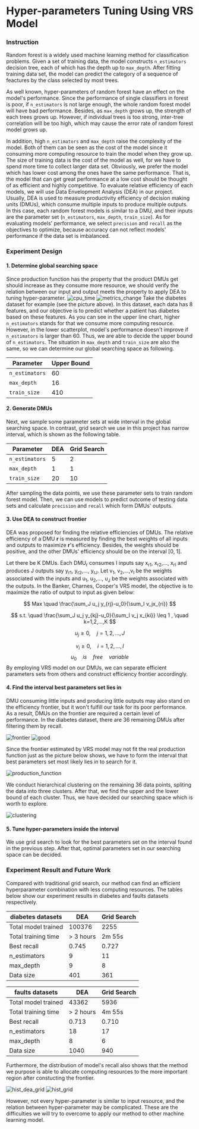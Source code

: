 # Hyper-parameters Tuning Using VRS Model
### Instruction
Random forest is a widely used machine learning method for classification problems. Given a set of training data, the model constructs `n_estimators` decision tree, each of which has the depth up to `max_depth`. After fitting training data set, the model can predict the category of a sequence of feactures by the class selected by most trees.

As well known, hyper-parameters of random forest have an effect on the model's performance. Since the performance of single classifiers in forest is poor, if `n_estimators` is not large enough, the whole random forest model will have bad performance. Besides, as `max_depth` grows up, the strength of each trees grows up. However, if individual trees is too strong, inter-tree correlation will be too high, which may cause the error rate of random forest model grows up.

In addition, high `n_estimators` and `max_depth` raise the complexity of the model. Both of them can be seen as the cost of the model since it consuming more computing resource to train the model when they grow up. The size of training data is the cost of the model as well, for we have to spend more time to collect larger data set. Obviously, we prefer the model which has lower cost among the ones have the same performance. That is, the model that can get great performance at a low cost should be thought of as efficient and highly competitive. To evaluate relative efficiency of each models, we will use Data Envelopment Analysis (DEA) in our project. Usually, DEA is used to measure productivity efficiency of decision making units (DMUs), which consume multiple inputs to produce multiple outputs. In this case, each random forest models is similar to a DMU, and their inputs are the parameter set (`n_estimators`, `max_depth`, `train_size`). As for evaluating models' performance, we select `precision` and `recall` as the objectives to optimize, because accuracy can not reflect models' performance if the data set is imbalanced.

### Experiment Design
#### 1. Determine global searching space
Since production function has the property that the product DMUs get should increase as they consume more resource, we should verify the relation between our input and output meets the property to apply DEA to tuning hyper-parameter.
![cpu_time](./report/cpu_time.jpg)
![metrics_change](./report/metrics_change.jpg)
Take the diabetes dataset for example (see the picture above). In this dataset, each data has 8 features, and our objective is to predict whether a patient has diabetes based on these features. As you can see in the upper line chart, higher `n_estimators` stands for that we consume more computing resource. However, in the lower scatterplot, model's performance doesn't improve if `n_estimators` is larger than 60. Thus, we are able to decide the upper bound of `n_estimators`. The situation in `max_depth` and `train_size` are also the same, so we can determine our global searching space as following.

Parameter  | Upper Bound
------------- | -------------
 `n_estimators` | 60
`max_depth`  | 16
`train_size`  | 410


#### 2. Generate DMUs
Next, we sample some parameter sets at wide interval in the global searching space. In contrast, grid search we use in this project has narrow interval, which is shown as the following table.

Parameter  | DEA | Grid Search
------------- | ------------- | -------------
 `n_estimators` | 5 | 2
`max_depth`  | 1 | 1
`train_size`  | 20 | 10

After sampling the data points, we use these parameter sets to train random forest model. Then, we can use models to predict outcome of testing data sets and calculate `precision` and `recall` which form DMUs' outputs. 
#### 3. Use DEA to construct frontier
DEA was proposed for finding the relative efficiencies of DMUs. The relative efficiency of a DMU **r** is measured by finding the best weights of all inputs and outputs to maximize **r**'s efficiency. Besides, the weights should be positive, and the other DMUs' efficiency should be on the interval [0, 1].

Let there be K DMUs. Each DMU<sub>r</sub> consumes I inputs say x<sub>r1</sup></sub>, x<sub>r2</sup></sub>,..., x<sub>rI</sup></sub> and produces J outputs say y<sub>r1</sup></sub>, y<sub>r2</sup></sub>,..., y<sub>rJ</sup></sub>. Let v<sub>1</sup></sub>, v<sub>2</sup></sub>,...,v<sub>I</sup></sub> be the weights associated with the inputs and u<sub>1</sup></sub>, u<sub>2</sup></sub>,..., u<sub>J</sup></sub> be the weights associated with the outputs. In the Banker, Charnes, Cooper's VRS model, the objective is to maximize the ratio of output to input as given below:

$$ Max \quad \frac{\sum_J u_j y_{rj}-u_0}{\sum_I v_jx_{ri}} $$

$$ s.t. \quad \frac{\sum_J u_j y_{kj}-u_0}{\sum_I v_j x_{ki}} \leq 1 , \quad k=1,2,...,K $$

$$ u_j \geq 0 , \quad j=1,2,...,J $$

$$ v_i \geq 0 , \quad i=1,2,...,I $$
$$ u_0 \quad is \quad free \quad variable $$
By employing VRS model on our DMUs, we can separate efficient parameters sets from others and construct efficiency frontier accordingly.
#### 4. Find the interval best parameters set lies in
DMU consuming little inputs and producing little outputs may also stand on the efficiency frontier, but it won't fulfill our task for its poor performance. As a result, DMUs on the frontier are required a certain level of performance. In the diabetes dataset, there are 36 remaining DMUs after filtering them by recall.

![frontier](./report/frontier.jpg)
![good](./report/good.jpg)

Since the frontier estimated by VRS model may not fit the real production function just as the picture below shows, we have to form the interval that best parameters set most likely lies in to search for it.

![production_function](./report/production_function.jpg)

We conduct hierarchical clustering on the remaining 36 data points, spliting the data into three clusters. After that, we find the upper and the lower bound of each cluster. Thus, we have decided our searching space which is worth to explore.

![clustering](./report/clustering.jpg)

#### 5. Tune hyper-parameters inside the interval
We use grid search to look for the best parameters set on the interval found in the previous step. After that, optimal parameters set in our searching space can be decided.
### Experiment Result and Future Work
Compared with traditional grid search, our method can find an efficient hyperparameter combination with less computing resources. The tables below show our experiment results in diabetes and faults datasets respectively.

diabetes datasets  | DEA | Grid Search
------------- | ------------- | -------------
Total model trained | 100376 | 2255
Total training time  | > 3 hours | 2m 55s
Best recall  | 0.745 | 0.727
n_estimators | 9 | 11
max_depth  | 9 | 8
Data size  | 401 | 361

faults datasets  | DEA | Grid Search
------------- | ------------- | -------------
Total model trained | 43362 | 5936
Total training time  | > 2 hours | 4m 55s
Best recall  | 0.713 | 0.710
n_estimators | 18 | 17
max_depth  | 8 | 6
Data size  | 1040 | 940

Furthermore, the distribution of model's recall also shows that the method we purpose is able to allocate computing resources to the more important region after constucting the frontier.

![hist_dea_grid](./report/hist_dea_grid.jpg)
![hist_grid](./report/hist_grid.jpg)

However, not every hyper-parameter is similar to input resource, and the relation between hyper-parameter may be complicated. These are the difficulties we will try to overcome to apply our method to other machine learning model.
